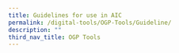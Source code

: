 ```yaml
---
title: Guidelines for use in AIC
permalink: /digital-tools/OGP-Tools/Guideline/
description: ""
third_nav_title: OGP Tools
---
```


